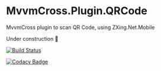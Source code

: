 # MvvmCross.Plugin.QRCode
MvvmCross plugin to scan QR Code, using ZXing.Net.Mobile 

Under construction 🚧 

[![Build Status](https://bndevproject.visualstudio.com/MvxQRCode/_apis/build/status/HisCodeness.MvvmCross.Plugin.QRCode?branchName=master)](https://bndevproject.visualstudio.com/MvxQRCode/_build/latest?definitionId=14&branchName=master)

[![Codacy Badge](https://api.codacy.com/project/badge/Grade/b0ce3294c21949c9a68ce3f231e302a5)](https://www.codacy.com/manual/nicolas.barbe/MvvmCross.Plugin.QRCode?utm_source=github.com&amp;utm_medium=referral&amp;utm_content=HisCodeness/MvvmCross.Plugin.QRCode&amp;utm_campaign=Badge_Grade)
